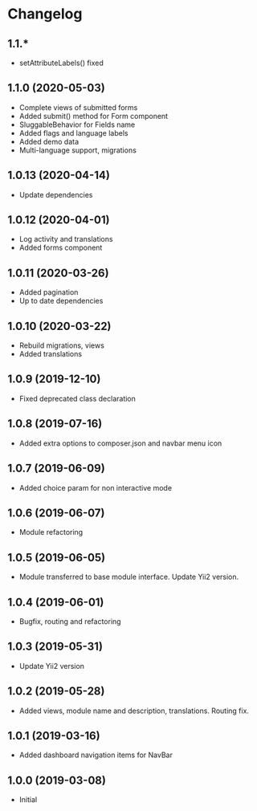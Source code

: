 Changelog
=========

## 1.1.*
 * setAttributeLabels() fixed

## 1.1.0 (2020-05-03)
 * Complete views of submitted forms
 * Added submit() method for Form component
 * SluggableBehavior for Fields name
 * Added flags and language labels
 * Added demo data
 * Multi-language support, migrations
 
## 1.0.13 (2020-04-14)
 * Update dependencies
 
## 1.0.12 (2020-04-01)
 * Log activity and translations
 * Added forms component
 
## 1.0.11 (2020-03-26)
 * Added pagination
 * Up to date dependencies
 
## 1.0.10 (2020-03-22)
 * Rebuild migrations, views
 * Added translations
 
## 1.0.9 (2019-12-10)
 * Fixed deprecated class declaration

## 1.0.8 (2019-07-16)
 * Added extra options to composer.json and navbar menu icon

## 1.0.7 (2019-06-09)
 * Added choice param for non interactive mode
 
## 1.0.6 (2019-06-07)
 * Module refactoring
 
## 1.0.5 (2019-06-05)
 * Module transferred to base module interface. Update Yii2 version.

## 1.0.4 (2019-06-01)
 * Bugfix, routing and refactoring

## 1.0.3 (2019-05-31)
 * Update Yii2 version
 
## 1.0.2 (2019-05-28)
 * Added views, module name and description, translations. Routing fix.
 
## 1.0.1 (2019-03-16)
 * Added dashboard navigation items for NavBar

## 1.0.0 (2019-03-08)
 * Initial